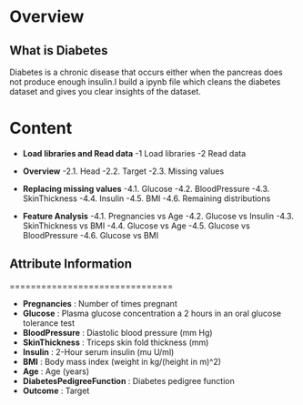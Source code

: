Overview
========
## What is Diabetes

Diabetes is a chronic disease that occurs either when the pancreas does not produce enough insulin.I build a ipynb file which cleans the diabetes dataset and gives
you clear insights of the dataset.

Content
================

- **Load libraries and Read data**
  -1 Load libraries
  -2 Read data

- **Overview**
  -2.1. Head
  -2.2. Target
  -2.3. Missing values

- **Replacing missing values**
  -4.1. Glucose
  -4.2. BloodPressure
  -4.3. SkinThickness
  -4.4. Insulin
  -4.5. BMI
  -4.6. Remaining distributions

+ **Feature Analysis**
  -4.1. Pregnancies vs Age
  -4.2. Glucose vs Insulin
  -4.3. SkinThickness vs BMI
  -4.4. Glucose vs Age
  -4.5. Glucose vs BloodPressure
  -4.6. Glucose vs BMI

## Attribute Information
===============================

+ **Pregnancies** : Number of times pregnant
+ **Glucose** : Plasma glucose concentration a 2 hours in an oral glucose tolerance test
+ **BloodPressure** : Diastolic blood pressure (mm Hg)
+ **SkinThickness** : Triceps skin fold thickness (mm)
+ **Insulin** : 2-Hour serum insulin (mu U/ml)
+ **BMI** : Body mass index (weight in kg/(height in m)^2)
+ **Age** : Age (years)
+ **DiabetesPedigreeFunction** : Diabetes pedigree function
+ **Outcome** : Target
